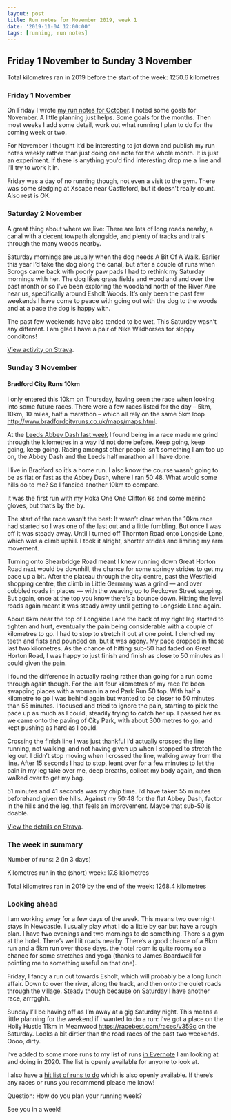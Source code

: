 ```yaml
---
layout: post
title: Run notes for November 2019, week 1
date: '2019-11-04 12:00:00'
tags: [running, run notes]
---
```

## Friday 1 November to Sunday 3 November

Total kilometres ran in 2019 before the start of the week: 1250.6 kilometres

### Friday 1 November

On Friday I wrote [my run notes for October](/run-notes-2019-october/). I noted some goals for November. A little planning just helps. Some goals for the months. Then most weeks I add some detail, work out what running I plan to do for the coming week or two.

For November I thought it’d be interesting to jot down and publish my run notes weekly rather than just doing one note for the whole month. It is just an experiment. If there is anything you'd find interesting drop me a line and I’ll try to work it in.

Friday was a day of no running though, not even a visit to the gym. There was some sledging at Xscape near Castleford, but it doesn’t really count. Also rest is OK.

### Saturday 2 November

A great thing about where we live: There are lots of long roads nearby, a canal with a decent towpath alongside, and plenty of tracks and trails through the many woods nearby.

Saturday mornings are usually when the dog needs A Bit Of A Walk. Earlier this year I’d take the dog along the canal, but after a couple of runs when Scrogs came back with poorly paw pads I had to rethink my Saturday mornings with her. The dog likes grass fields and woodland and over the past month or so I’ve been exploring the woodland north of the River Aire near us, specifically around Esholt Woods. It’s only been the past few weekends I have come to peace with going out with the dog to the woods and at a pace the dog is happy with.

The past few weekends have also tended to be wet. This Saturday wasn’t any different. I am glad I have a pair of Nike Wildhorses for sloppy conditons!

[View activity on Strava](https://www.strava.com/activities/2835054905).

### Sunday 3 November

#### Bradford City Runs 10km

I only entered this 10km on Thursday, having seen the race when looking into some future races. There were a few races listed for the day – 5km, 10km, 10 miles, half a marathon – which all rely on the same 5km loop http://www.bradfordcityruns.co.uk/maps/maps.html.

At the [Leeds Abbey Dash last week](https://www.strava.com/activities/2820478821/overview) I found being in a race made me grind through the kilometres in a way I’d not done before. Keep going, keep going, keep going. Racing amongst other people isn’t something I am too up on, the Abbey Dash and the Leeds half marathon all I have done.

I live in Bradford so it’s a home run. I also know the course wasn’t going to be as flat or fast as the Abbey Dash, where I ran 50:48. What would some hills do to me? So I fancied another 10km to compare.

It was the first run with my Hoka One One Clifton 6s and some merino gloves, but that’s by the by.

The start of the race wasn’t the best: It wasn’t clear when the 10km race had started so I was one of the last out and a little fumbling. But once I was off it was steady away. Until I turned off Thornton Road onto Longside Lane, which was a climb uphill. I took it alright, shorter strides and limiting my arm movement.

Turning onto Shearbridge Road meant I knew running down Great Horton Road next would be downhill, the chance for some springy strides to get my pace up a bit. After the plateau through the city centre, past the Westfield shopping centre, the climb in Little Germany was a grind — and over cobbled roads in places — with the weaving up to Peckover Street sapping. But again, once at the top you know there’s a bounce down. Hitting the level roads again meant it was steady away until getting to Longside Lane again.

About 6km near the top of Longside Lane the back of my right leg started to tighten and hurt, eventually the pain being considerable with a couple of kilometres to go. I had to stop to stretch it out at one point. I clenched my teeth and fists and pounded on, but it was agony. My pace dropped in those last two kilometres. As the chance of hitting sub-50 had faded on Great Horton Road, I was happy to just finish and finish as close to 50 minutes as I could given the pain.

I found the difference in actually racing rather than going for a run come through again though. For the last four kilometres of my race I'd been swapping places with a woman in a red Park Run 50 top. With half a kilometre to go I was behind again but wanted to be closer to 50 minutes than 55 minutes. I focused and tried to ignore the pain, starting to pick the pace up as much as I could, steadily trying to catch her up. I passed her as we came onto the paving of City Park, with about 300 metres to go, and kept pushing as hard as I could.

Crossing the finish line I was just thankful I’d actually crossed the line running, not walking, and not having given up when I stopped to stretch the leg out. I didn’t stop moving when I crossed the line, walking away from the line. After 15 seconds I had to stop, leant over for a few minutes to let the pain in my leg take over me, deep breaths, collect my body again, and then walked over to get my bag.

51 minutes and 41 seconds was my chip time. I’d have taken 55 minutes beforehand given the hills. Against my 50:48 for the flat Abbey Dash, factor in the hills and the leg, that feels an improvement. Maybe that sub-50 is doable.

[View the details on Strava](https://www.strava.com/activities/2837472632).

### The week in summary

Number of runs: 2 (in 3 days)

Kilometres run in the (short) week: 17.8 kilometres

Total kilometres ran in 2019 by the end of the week: 1268.4 kilometres

### Looking ahead

I am working away for a few days of the week. This means two overnight stays in Newcastle. I usually play what I do a little by ear but have a rough plan. I have two evenings and two mornings to do something. There's a gym at the hotel. There’s well lit roads nearby. There’s a good chance of a 8km run and a 5km run over those days. the hotel room is quite roomy so a chance for some stretches and yoga (thanks to James Boardwell for pointing me to something useful on that one).

Friday, I fancy a run out towards Esholt, which will probably be a long lunch affair. Down to over the river, along the track, and then onto the quiet roads through the village. Steady though because on Saturday I have another race, arrrgghh.

Sunday I’ll be having off as I’m away at a gig Saturday night. This means a little planning for the weekend if I wanted to do a run: I’ve got a place on the Holly Hustle 11km in Meanwood https://racebest.com/races/v359c on the Saturday. Looks a bit dirtier than the road races of the past two weekends. Oooo, dirty.

I’ve added to some more runs to my list of runs [in Evernote](https://www.evernote.com/l/ACgqrIMV4wFNBrZzFrWuq53eD0olrjSKbJM) I am looking at and doing in 2020. The list is openly available for anyone to look at.

I also have a [hit list of runs to do](https://www.evernote.com/l/ACjENOzV1QRHw5jl7sxc7IzNk6mtpB2RxPU) which is also openly available. If there’s any races or runs you recommend please me know!

Question: How do you plan your running week?

See you in a week!
